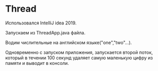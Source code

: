 # Thread

Использовался IntelliJ idea 2019.

Запускаем из ThreadApp.java файла.

Водим числительные на английском языке("one","two"...).

Одновременно с запуском приложения, запускается второй поток, который в течении 100 секунд удаляет самую маленькую цифру из памяти и выводит в консоли.
